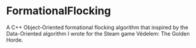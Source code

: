 # FormationalFlocking
A C++ Object-Oriented formational flocking algorithm that inspired by the Data-Oriented algorithm I wrote for the Steam game Védelem: The Golden Horde.
